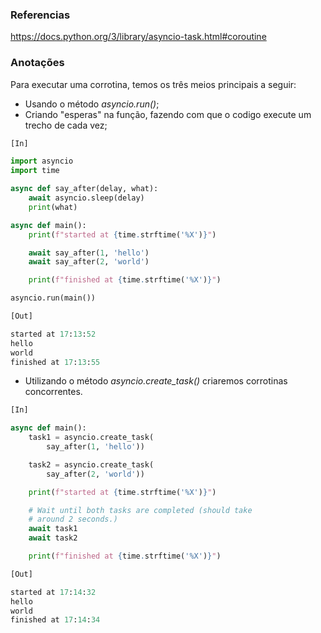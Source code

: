 ### Referencias ###

https://docs.python.org/3/library/asyncio-task.html#coroutine


### Anotações ###

Para executar uma corrotina, temos os três meios principais a seguir:

- Usando o método *asyncio.run()*;
- Criando "esperas" na função, fazendo com que o codigo execute um trecho de cada vez;

```python
[In]

import asyncio
import time

async def say_after(delay, what):
    await asyncio.sleep(delay)
    print(what)

async def main():
    print(f"started at {time.strftime('%X')}")

    await say_after(1, 'hello')
    await say_after(2, 'world')

    print(f"finished at {time.strftime('%X')}")

asyncio.run(main())
```

```python
[Out]

started at 17:13:52
hello
world   
finished at 17:13:55
```
- Utilizando o método *asyncio.create_task()* criaremos corrotinas concorrentes.


```python
[In]

async def main():
    task1 = asyncio.create_task(
        say_after(1, 'hello'))

    task2 = asyncio.create_task(
        say_after(2, 'world'))

    print(f"started at {time.strftime('%X')}")

    # Wait until both tasks are completed (should take
    # around 2 seconds.)
    await task1
    await task2

    print(f"finished at {time.strftime('%X')}")
```

```python
[Out]

started at 17:14:32
hello
world
finished at 17:14:34
```